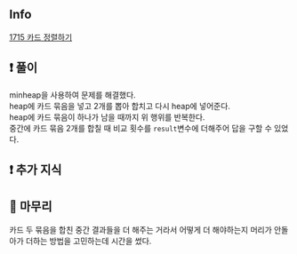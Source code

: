 ## Info

<a href="https://www.acmicpc.net/problem/1715" rel="nofollow">1715 카드 정렬하기</a>

## ❗ 풀이

minheap을 사용하여 문제를 해결했다.<br/>
heap에 카드 묶음을 넣고 2개를 뽑아 합치고 다시 heap에 넣어준다.<br/>
heap에 카드 묶음이 하나가 남을 때까지 위 행위를 반복한다.<br/>
중간에 카드 묶음 2개를 합칠 때 비교 횟수를 `result`변수에 더해주어 답을 구할 수 있었다.<br/>

## ❗ 추가 지식


## 🙂 마무리

카드 두 묶음을 합친 중간 결과들을 더 해주는 거라서 어떻게 더 해야하는지 머리가
안돌아가 더하는 방법을 고민하는데 시간을 썼다.<br/>

